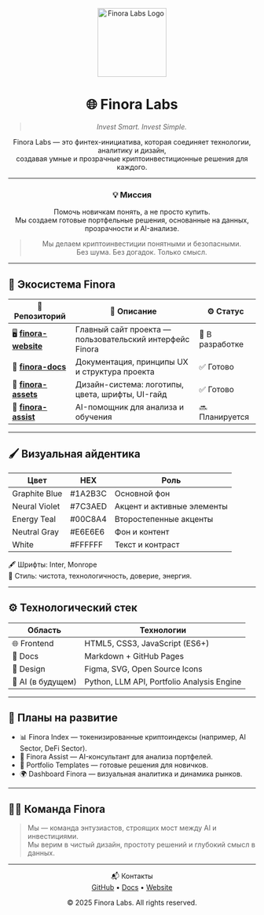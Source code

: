 <div align="center">

<img src="https://raw.githubusercontent.com/FinoraLabs/finora-assets/logos/finora-logo.png" width="140" alt="Finora Labs Logo">

# 🌐 Finora Labs

> _Invest Smart. Invest Simple._

Finora Labs — это финтех-инициатива, которая соединяет технологии, аналитику и дизайн,  
создавая умные и прозрачные криптоинвестиционные решения для каждого.

---

### 💡 Миссия
Помочь новичкам понять, а не просто купить.  
Мы создаем готовые портфельные решения, основанные на данных, прозрачности и AI-анализе.

> Мы делаем криптоинвестиции понятными и безопасными.  
> Без шума. Без догадок. Только смысл.

---

</div>

## 🧭 Экосистема Finora

| 🧩 Репозиторий | 📝 Описание | ⚙️ Статус |
|----------------|-------------|-----------|
| 🖥️ [**finora-website**](https://github.com/FinoraLabs/finora-website) | Главный сайт проекта — пользовательский интерфейс Finora | 🚧 В разработке |
| 📘 [**finora-docs**](https://github.com/FinoraLabs/finora-docs) | Документация, принципы UX и структура проекта | ✅ Готово |
| 🎨 [**finora-assets**](https://github.com/FinoraLabs/finora-assets) | Дизайн-система: логотипы, цвета, шрифты, UI-гайд | ✅ Готово |
| 🧠 [**finora-assist**](https://github.com/FinoraLabs/finora-assist) | AI-помощник для анализа и обучения | 🔜 Планируется |

---

## 🖌️ Визуальная айдентика

| Цвет | HEX | Роль |
|------|------|------|
| Graphite Blue | #1A2B3C | Основной фон |
| Neural Violet | #7C3AED | Акцент и активные элементы |
| Energy Teal | #00C8A4 | Второстепенные акценты |
| Neutral Gray | #E6E6E6 | Фон и контент |
| White | #FFFFFF | Текст и контраст |

🖋️ Шрифты: Inter, Monrope  
🎨 Стиль: чистота, технологичность, доверие, энергия.

---

## ⚙️ Технологический стек

| Область | Технологии |
|----------|-------------|
| 🌐 Frontend | HTML5, CSS3, JavaScript (ES6+) |
| 🧱 Docs | Markdown + GitHub Pages |
| 🎨 Design | Figma, SVG, Open Source Icons |
| 🤖 AI (в будущем) | Python, LLM API, Portfolio Analysis Engine |

---

## 🔭 Планы на развитие

- 📊 Finora Index — токенизированные криптоиндексы (например, AI Sector, DeFi Sector).  
- 💬 Finora Assist — AI-консультант для анализа портфелей.  
- 🧩 Portfolio Templates — готовые решения для новичков.  
- 🌍 Dashboard Finora — визуальная аналитика и динамика рынков.

---

## 🧑‍💻 Команда Finora

> Мы — команда энтузиастов, строящих мост между AI и инвестициями.  
> Мы верим в чистый дизайн, простоту решений и глубокий смысл в данных.

---

<div align="center">

📬 Контакты  
[GitHub](https://github.com/FinoraLabs) • [Docs](https://github.com/FinoraLabs/finora-docs) • [Website](https://github.com/FinoraLabs/finora-website)

© 2025 Finora Labs. All rights reserved.

</div>
